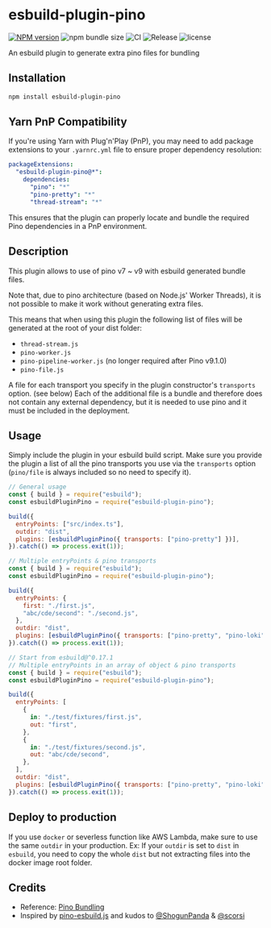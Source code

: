 # esbuild-plugin-pino

[![NPM version](https://img.shields.io/npm/v/esbuild-plugin-pino?logo=NPM)](https://www.npmjs.com/package/esbuild-plugin-pino)
![npm bundle size](https://img.shields.io/bundlephobia/min/esbuild-plugin-pino)
![CI](https://github.com/davipon/esbuild-plugin-pino/actions/workflows/ci.yml/badge.svg)
![Release](https://github.com/davipon/esbuild-plugin-pino/actions/workflows/release.yml/badge.svg)
![license](https://img.shields.io/github/license/davipon/esbuild-plugin-pino)

An esbuild plugin to generate extra pino files for bundling

## Installation

```bash
npm install esbuild-plugin-pino
```

## Yarn PnP Compatibility

If you're using Yarn with Plug'n'Play (PnP), you may need to add package extensions to your `.yarnrc.yml` file to ensure proper dependency resolution:

```yaml
packageExtensions:
  "esbuild-plugin-pino@*":
    dependencies:
      "pino": "*"
      "pino-pretty": "*"
      "thread-stream": "*"
```

This ensures that the plugin can properly locate and bundle the required Pino dependencies in a PnP environment.

## Description

This plugin allows to use of pino v7 ~ v9 with esbuild generated bundle files.

Note that, due to pino architecture (based on Node.js' Worker Threads), it is not possible to make it work without generating extra files.

This means that when using this plugin the following list of files will be generated at the root of your dist folder:

- `thread-stream.js`
- `pino-worker.js`
- `pino-pipeline-worker.js` (no longer required after Pino v9.1.0)
- `pino-file.js`

A file for each transport you specify in the plugin constructor's `transports` option. (see below)
Each of the additional file is a bundle and therefore does not contain any external dependency, but it is needed to use pino and it must be included in the deployment.

## Usage

Simply include the plugin in your esbuild build script. Make sure you provide the plugin a list of all the pino transports you use via the `transports` option (`pino/file` is always included so no need to specify it).

```js
// General usage
const { build } = require("esbuild");
const esbuildPluginPino = require("esbuild-plugin-pino");

build({
  entryPoints: ["src/index.ts"],
  outdir: "dist",
  plugins: [esbuildPluginPino({ transports: ["pino-pretty"] })],
}).catch(() => process.exit(1));
```

```js
// Multiple entryPoints & pino transports
const { build } = require("esbuild");
const esbuildPluginPino = require("esbuild-plugin-pino");

build({
  entryPoints: {
    first: "./first.js",
    "abc/cde/second": "./second.js",
  },
  outdir: "dist",
  plugins: [esbuildPluginPino({ transports: ["pino-pretty", "pino-loki"] })],
}).catch(() => process.exit(1));
```

```js
// Start from esbuild@^0.17.1
// Multiple entryPoints in an array of object & pino transports
const { build } = require("esbuild");
const esbuildPluginPino = require("esbuild-plugin-pino");

build({
  entryPoints: [
    {
      in: "./test/fixtures/first.js",
      out: "first",
    },
    {
      in: "./test/fixtures/second.js",
      out: "abc/cde/second",
    },
  ],
  outdir: "dist",
  plugins: [esbuildPluginPino({ transports: ["pino-pretty", "pino-loki"] })],
}).catch(() => process.exit(1));
```

## Deploy to production

If you use `docker` or severless function like AWS Lambda, make sure to use the same `outdir` in your production.
Ex: If your `outdir` is set to `dist` in `esbuild`, you need to copy the whole `dist` but not extracting files into the docker image root folder.

## Credits

- Reference: [Pino Bundling](https://github.com/pinojs/pino/blob/master/docs/bundling.md)
- Inspired by [pino-esbuild.js](https://gist.github.com/ShogunPanda/752cce88659a09bff827ef8d2ecf8c80#gistcomment-4199018) and kudos to [@ShogunPanda](https://github.com/ShogunPanda) & [@scorsi](https://github.com/scorsi)
